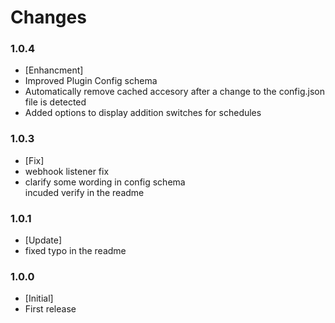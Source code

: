 # Changes

### 1.0.4
- [Enhancment] 
-   Improved Plugin Config schema
-   Automatically remove cached accesory after a change to the config.json file is detected
-   Added options to display addition switches for schedules


### 1.0.3
- [Fix] 
-   webhook listener fix
-   clarify some wording in config schema
<br> incuded verify in the readme

### 1.0.1 
- [Update] 
-   fixed typo in the readme

### 1.0.0
- [Initial] 
-   First release





